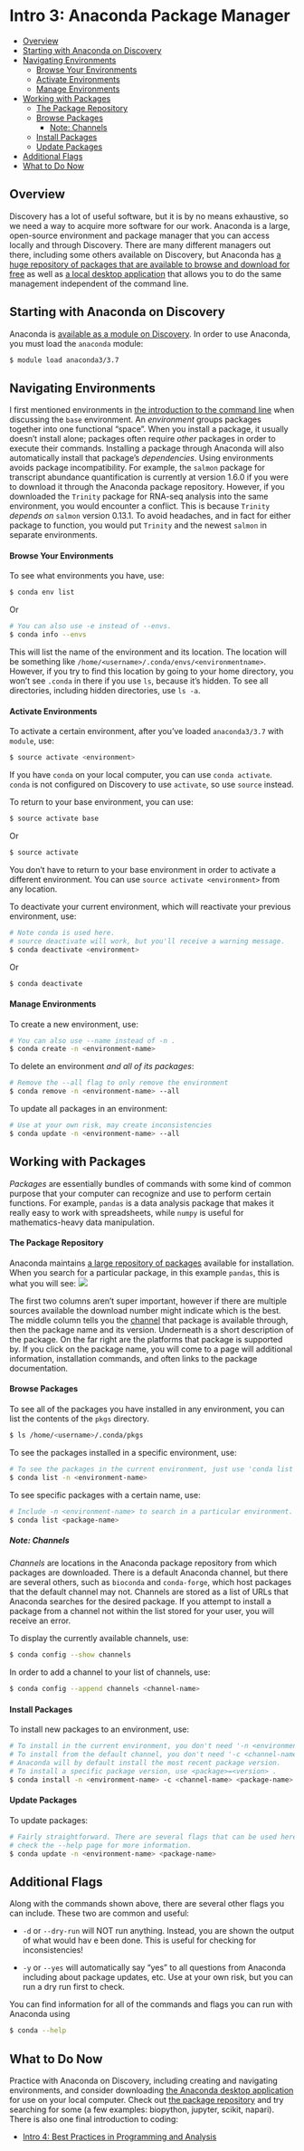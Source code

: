 Intro 3: Anaconda Package Manager
================

-   [Overview](#overview)
-   [Starting with Anaconda on
    Discovery](#starting-with-anaconda-on-discovery)
-   [Navigating Environments](#navigating-environments)
    -   [Browse Your Environments](#browse-your-environments)
    -   [Activate Environments](#activate-environments)
    -   [Manage Environments](#manage-environments)
-   [Working with Packages](#working-with-packages)
    -   [The Package Repository](#the-package-repository)
    -   [Browse Packages](#browse-packages)
        -   [Note: Channels](#note-channels)
    -   [Install Packages](#install-packages)
    -   [Update Packages](#update-packages)
-   [Additional Flags](#additional-flags)
-   [What to Do Now](#what-to-do-now)

## Overview

Discovery has a lot of useful software, but it is by no means
exhaustive, so we need a way to acquire more software for our work.
Anaconda is a large, open-source environment and package manager that
you can access locally and through Discovery. There are many different
managers out there, including some others available on Discovery, but
Anaconda has [a huge repository of packages that are available to browse
and download for free](https://anaconda.org/anaconda/repo) as well as [a
local desktop application](https://www.anaconda.com/products/individual)
that allows you to do the same management independent of the command
line.

## Starting with Anaconda on Discovery

Anaconda is [available as a module on
Discovery](https://rc-docs.northeastern.edu/en/latest/software/conda.html).
In order to use Anaconda, you must load the `anaconda` module:

``` bash
$ module load anaconda3/3.7
```

## Navigating Environments

I first mentioned environments in [the introduction to the command
line](Intro_1.md) when discussing the `base` environment. An
*environment* groups packages together into one functional “space”. When
you install a package, it usually doesn’t install alone; packages often
require *other* packages in order to execute their commands. Installing
a package through Anaconda will also automatically install that
package’s *dependencies*. Using environments avoids package
incompatibility. For example, the `salmon` package for transcript
abundance quantification is currently at version 1.6.0 if you were to
download it through the Anaconda package repository. However, if you
downloaded the `Trinity` package for RNA-seq analysis into the same
environment, you would encounter a conflict. This is because `Trinity`
*depends on* `salmon` version 0.13.1. To avoid headaches, and in fact
for either package to function, you would put `Trinity` and the newest
`salmon` in separate environments.

#### Browse Your Environments

To see what environments you have, use:

``` bash
$ conda env list
```

Or

``` bash
# You can also use -e instead of --envs.
$ conda info --envs
```

This will list the name of the environment and its location. The
location will be something like
`/home/<username>/.conda/envs/<environmentname>`. However, if you try to
find this location by going to your home directory, you won’t see
`.conda` in there if you use `ls`, because it’s hidden. To see all
directories, including hidden directories, use `ls -a`.

#### Activate Environments

To activate a certain environment, after you’ve loaded `anaconda3/3.7`
with `module`, use:

``` bash
$ source activate <environment>
```

If you have `conda` on your local computer, you can use
`conda activate`. `conda` is not configured on Discovery to use
`activate`, so use `source` instead.

To return to your base environment, you can use:

``` bash
$ source activate base
```

Or

``` bash
$ source activate
```

You don’t have to return to your base environment in order to activate a
different environment. You can use `source activate <environment>` from
any location.

To deactivate your current environment, which will reactivate your
previous environment, use:

``` bash
# Note conda is used here.
# source deactivate will work, but you'll receive a warning message.
$ conda deactivate <environment>
```

Or

``` bash
$ conda deactivate
```

#### Manage Environments

To create a new environment, use:

``` bash
# You can also use --name instead of -n .
$ conda create -n <environment-name>
```

To delete an environment *and all of its packages*:

``` bash
# Remove the --all flag to only remove the environment
$ conda remove -n <environment-name> --all
```

To update all packages in an environment:

``` bash
# Use at your own risk, may create inconsistencies
$ conda update -n <environment-name> --all
```

## Working with Packages

*Packages* are essentially bundles of commands with some kind of common
purpose that your computer can recognize and use to perform certain
functions. For example, `pandas` is a data analysis package that makes
it really easy to work with spreadsheets, while `numpy` is useful for
mathematics-heavy data manipulation.

#### The Package Repository

Anaconda maintains [a large repository of
packages](https://anaconda.org/anaconda/repo) available for
installation. When you search for a particular package, in this example
`pandas`, this is what you will see: ![](pandas_example.jpg)<!-- -->

The first two columns aren’t super important, however if there are
multiple sources available the download number might indicate which is
the best. The middle column tells you the [channel](#note-channels) that
package is available through, then the package name and its version.
Underneath is a short description of the package. On the far right are
the platforms that package is supported by. If you click on the package
name, you will come to a page will additional information, installation
commands, and often links to the package documentation.

#### Browse Packages

To see all of the packages you have installed in any environment, you
can list the contents of the `pkgs` directory.

``` bash
$ ls /home/<username>/.conda/pkgs
```

To see the packages installed in a specific environment, use:

``` bash
# To see the packages in the current environment, just use 'conda list'. 
$ conda list -n <environment-name>
```

To see specific packages with a certain name, use:

``` bash
# Include -n <environment-name> to search in a particular environment.
$ conda list <package-name>
```

##### Note: Channels

*Channels* are locations in the Anaconda package repository from which
packages are downloaded. There is a default Anaconda channel, but there
are several others, such as `bioconda` and `conda-forge`, which host
packages that the default channel may not. Channels are stored as a list
of URLs that Anaconda searches for the desired package. If you attempt
to install a package from a channel not within the list stored for your
user, you will receive an error.

To display the currently available channels, use:

``` bash
$ conda config --show channels
```

In order to add a channel to your list of channels, use:

``` bash
$ conda config --append channels <channel-name>
```

#### Install Packages

To install new packages to an environment, use:

``` bash
# To install in the current environment, you don't need '-n <environment-name>'.
# To install from the default channel, you don't need '-c <channel-name>'.
# Anaconda will by default install the most recent package version.
# To install a specific package version, use <package>=<version> .
$ conda install -n <environment-name> -c <channel-name> <package-name>
```

#### Update Packages

To update packages:

``` bash
# Fairly straightforward. There are several flags that can be used here, so 
# check the --help page for more information. 
$ conda update -n <environment-name> <package-name>
```

## Additional Flags

Along with the commands shown above, there are several other flags you
can include. These two are common and useful:

-   `-d` or `--dry-run` will NOT run anything. Instead, you are shown
    the output of what would hav e been done. This is useful for
    checking for inconsistencies!

-   `-y` or `--yes` will automatically say “yes” to all questions from
    Anaconda including about package updates, etc. Use at your own risk,
    but you can run a dry run first to check.

You can find information for all of the commands and flags you can run
with Anaconda using

``` bash
$ conda --help
```

## What to Do Now

Practice with Anaconda on Discovery, including creating and navigating
environments, and consider downloading [the Anaconda desktop
application](https://www.anaconda.com/products/individual) for use on
your local computer. Check out [the package
repository](https://anaconda.org/anaconda/repo) and try searching for
some (a few examples: biopython, jupyter, scikit, napari). There is also
one final introduction to coding:

-   [Intro 4: Best Practices in Programming and Analysis](Intro_4.md)
